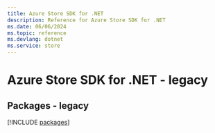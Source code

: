 ```yaml
---
title: Azure Store SDK for .NET
description: Reference for Azure Store SDK for .NET
ms.date: 06/06/2024
ms.topic: reference
ms.devlang: dotnet
ms.service: store
---
```

# Azure Store SDK for .NET - legacy
## Packages - legacy
[!INCLUDE [packages](store-index.md)]
